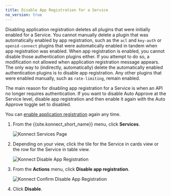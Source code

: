 ```yaml
---
title: Disable App Registration for a Service
no_version: true
---
```


Disabling application registration
deletes all plugins that were initially enabled for a Service. You cannot manually
delete a plugin that was automatically enabled by app registration, such as the
`acl` and `key-auth` or `openid-connect` plugins that
were automatically enabled in tandem when app registration was enabled.
When app registration is enabled, you cannot disable
those authentication plugins either. If you attempt to do so, a modification not
allowed when application registration message appears. The only way to (indirectly, automatically)
delete the automatically enabled authentication plugins is to disable app registration.
Any other plugins that were enabled manually, such as `rate-limiting`, remain enabled.

The main reason for disabling app registration for a Service is when an API
no longer requires authentication. If you want to disable Auto Approve at the
Service level, disable app registration and then enable it again with the Auto Approve
toggle set to disabled.

You can
[enable application registration](/konnect/dev-portal/applications/enable-app-reg)
again any time.

1. From the {{site.konnect_short_name}} menu, click **Services**.

   ![Konnect Services Page](/assets/images/docs/konnect/konnect-services-page.png)

2. Depending on your view, click the tile for the Service in cards view or the row
   for the Service in table view.

   ![Konnect Disable App Registration](/assets/images/docs/konnect/konnect-disable-app-reg.png)

3. From the **Actions** menu, click **Disable app registration**.

   ![Konnect Confirm Disable App Registration](/assets/images/docs/konnect/konnect-confirm-disable-app-reg.png)

4. Click **Disable**.
